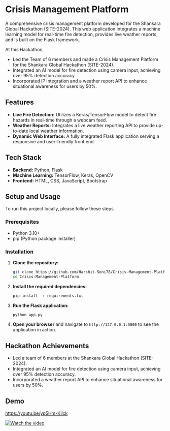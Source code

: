 # Crisis Management Platform

A comprehensive crisis management platform developed for the Shankara Global Hackathon (SITE-2024). This web application integrates a machine learning model for real-time fire detection, provides live weather reports, and is built on the Flask framework.

At this Hackathon,

- Led the Team of 6 members and made a Crisis Management Platform for the Shankara Global Hackathon (SITE-2024).
- Integrated an AI model for fire detection using camera input, achieving over 95% detection accuracy.
- Incorporated IP integration and a weather report API to enhance situational awareness for users by 50%.

## Features

- **Live Fire Detection:** Utilizes a Keras/TensorFlow model to detect fire hazards in real-time through a webcam feed.
- **Weather Reports:** Integrates a live weather reporting API to provide up-to-date local weather information.
- **Dynamic Web Interface:** A fully integrated Flask application serving a responsive and user-friendly front end.

## Tech Stack

- **Backend:** Python, Flask
- **Machine Learning:** TensorFlow, Keras, OpenCV
- **Frontend:** HTML, CSS, JavaScript, Bootstrap

## Setup and Usage

To run this project locally, please follow these steps.

### Prerequisites

- Python 3.10+
- pip (Python package installer)

### Installation

1. **Clone the repository:**

   ```sh
   git clone https://github.com/Harshit-Soni78/Crisis-Management-Platform.git
   cd Crisis-Management-Platform
   ```

2. **Install the required dependencies:**

   ```sh
   pip install -r requirements.txt
   ```

3. **Run the Flask application:**

   ```sh
   python app.py
   ```

4. **Open your browser** and navigate to `http://127.0.0.1:5000` to see the application in action.

## Hackathon Achievements

- Led a team of 6 members at the Shankara Global Hackathon (SITE-2024).
- Integrated an AI model for fire detection using camera input, achieving over 95% detection accuracy.
- Incorporated a weather report API to enhance situational awareness for users by 50%.

## Demo

<https://youtu.be/yp5Hm-Kilck>

[![Watch the video](https://img.youtube.com/vi/yp5Hm-Kilck/hqdefault.jpg)](https://www.youtube.com/embed/yp5Hm-Kilck)

